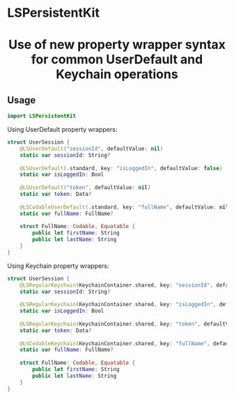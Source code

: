 # LSPersistentKit

<h1 align="center">Use of new property wrapper syntax for common UserDefault and Keychain operations</h1>

## Usage

```swift
import LSPersistentKit

```
Using UserDefault property wrappers:
```swift
struct UserSession {
    @LSUserDefault("sessionId", defaultValue: nil)
    static var sessionId: String?
    
    @LSUserDefault(.standard, key: "isLoggedIn", defaultValue: false)
    static var isLoggedIn: Bool
    
    @LSUserDefault("token", defaultValue: nil)
    static var token: Data?
    
    @LSCodableUserDefault(.standard, key: "fullName", defaultValue: nil)
    static var fullName: FullName?
    
    struct FullName: Codable, Equatable {
        public let firstName: String
        public let lastName: String
    }
}
```

Using Keychain property wrappers:
```swift
struct UserSession {
    @LSRegularKeychain(KeychainContainer.shared, key: "sessionId", defaultValue: nil)
    static var sessionId: String?
    
    @LSRegularKeychain(KeychainContainer.shared, key: "isLoggedIn", defaultValue: false)
    static var isLoggedIn: Bool
    
    @LSRegularKeychain(KeychainContainer.shared, key: "token", defaultValue: nil)
    static var token: Data?
    
    @LSCodableKeychain(KeychainContainer.shared, key: "fullName", defaultValue: nil)
    static var fullName: FullName?
    
    struct FullName: Codable, Equatable {
        public let firstName: String
        public let lastName: String
    }
}
```
